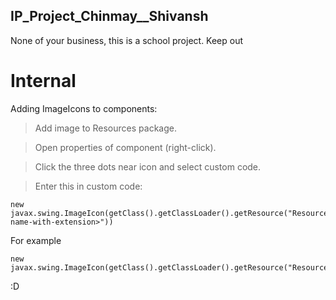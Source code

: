 ## IP_Project_Chinmay__Shivansh

None of your business, this is a school project. Keep out

# Internal
Adding ImageIcons to components:  

> Add image to Resources package.  

> Open properties of component (right-click).  

> Click the three dots near icon and select custom code.  

> Enter this in custom code:  

    new javax.swing.ImageIcon(getClass().getClassLoader().getResource("Resources/<image-name-with-extension>")) 
    
 For example 
 
    new javax.swing.ImageIcon(getClass().getClassLoader().getResource("Resources/Billing_background.jpg"))  
    
   
:D
